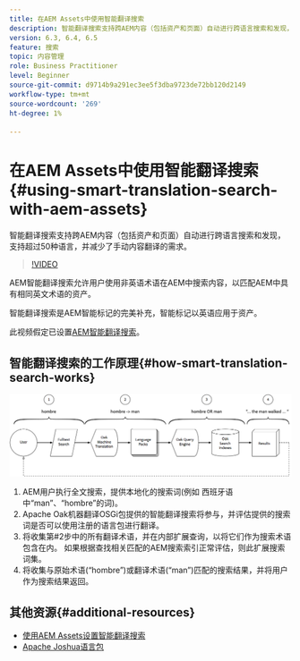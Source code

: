 ```yaml
---
title: 在AEM Assets中使用智能翻译搜索
description: 智能翻译搜索支持跨AEM内容（包括资产和页面）自动进行跨语言搜索和发现，支持超过50种语言，并减少了手动内容翻译的需求。
version: 6.3, 6.4, 6.5
feature: 搜索
topic: 内容管理
role: Business Practitioner
level: Beginner
source-git-commit: d9714b9a291ec3ee5f3dba9723de72bb120d2149
workflow-type: tm+mt
source-wordcount: '269'
ht-degree: 1%

---
```



# 在AEM Assets中使用智能翻译搜索{#using-smart-translation-search-with-aem-assets}

智能翻译搜索支持跨AEM内容（包括资产和页面）自动进行跨语言搜索和发现，支持超过50种语言，并减少了手动内容翻译的需求。

>[!VIDEO](https://video.tv.adobe.com/v/21297/?quality=9&learn=on)

AEM智能翻译搜索允许用户使用非英语术语在AEM中搜索内容，以匹配AEM中具有相同英文术语的资产。

智能翻译搜索是AEM智能标记的完美补充，智能标记以英语应用于资产。

此视频假定已设置[AEM智能翻译搜索](smart-translation-search-technical-video-setup.md)。

## 智能翻译搜索的工作原理{#how-smart-translation-search-works}

![智能翻译搜索流程图](assets/smart-translation-search-flow.png)

1. AEM用户执行全文搜索，提供本地化的搜索词(例如 西班牙语中“man”、“hombre”的词)。
2. Apache Oak机器翻译OSGi包提供的智能翻译搜索将参与，并评估提供的搜索词是否可以使用注册的语言包进行翻译。
3. 将收集第#2步中的所有翻译术语，并在内部扩展查询，以将它们作为搜索术语包含在内。 如果根据查找相关匹配的AEM搜索索引正常评估，则此扩展搜索词集。
4. 将收集与原始术语(“hombre”)或翻译术语(“man”)匹配的搜索结果，并将用户作为搜索结果返回。

## 其他资源{#additional-resources}

* [使用AEM Assets设置智能翻译搜索](smart-translation-search-technical-video-setup.md)
* [Apache Joshua语言包](https://cwiki.apache.org/confluence/display/JOSHUA/Language+Packs)